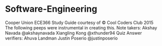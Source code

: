 # Software-Engineering
Cooper Union ECE366 Study Guide courtesy of © Cool Coders Club 2015
The following peeps were instrumental in creating this.
Note takers: Akshay Navada @akshaynavada Xiangling Kong @xthunder94
Quiz Answer verifiers: Ahuva Landman Justin Poserio @justinposerio
